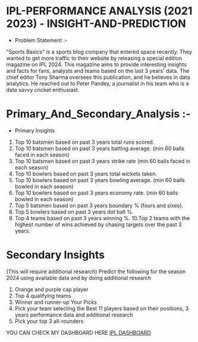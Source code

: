 # IPL-PERFORMANCE ANALYSIS (2021 2023) - INSIGHT-AND-PREDICTION

- Problem Statement :-

"Sports Basics" is a sports blog company that entered space recently. They wanted to get more traffic to their website by releasing a special edition magazine on IPL 2024. This magazine aims to provide interesting insights and facts for fans, analysts and teams based on the last 3 years' data. The chief editor Tony Sharma oversees this publication, and he believes in data analytics. He reached out to Peter Pandey, a journalist in his team who is a data savvy cricket enthusiast. 

# Primary_And_Secondary_Analysis :-

 - Primary Insights

1. Top 10 batsmen based on past 3 years total runs scored.
2. Top 10 batsmen based on past 3 years batting average. (min 60 balls faced in each season) 
3. Top 10 batsmen based on past 3 years strike rate (min 60 balls faced in each season) 
4. Top 10 bowlers based on past 3 years total wickets taken. 
5. Top 10 bowlers based on past 3 years bowling average. (min 60 balls bowled in each season)
6. Top 10 bowlers based on past 3 years economy rate. (min 60 balls bowled in each season) 
7. Top 5 batsmen based on past 3 years boundary % (fours and sixes).
8. Top 5 bowlers based on past 3 years dot ball %. 
9. Top 4 teams based on past 3 years winning %. 
10.Top 2 teams with the highest number of wins achieved by chasing targets over the past 3 years. 

# Secondary Insights 

(This will require additional research) Predict the following for the season 2024 using available data and by doing additional research 

1. Orange and purple cap player 
2. Top 4 qualifying teams 
3. Winner and runner-up Your Picks 
4. Pick your team selecting the Best 11 players based on their positions, 3 years performance data and additional research 
5. Pick your top 3 all-rounders

YOU CAN CHECK MY DASHBOARD HERE [IPL DASHBOARD](https://www.novypro.com/project/ipl-performance-analysis-2021-2023---insights-and-prediction)
